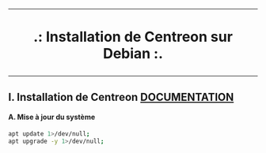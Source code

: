 -------------------------------------------------------------------------------------------------------------------------------------------------------------------------------------
# <p align='center'> .: Installation de Centreon sur Debian :.</p>

-------------------------------------------------------------------------------------------------------------------------------------------------------------------------------------
## I. Installation de Centreon [DOCUMENTATION](https://docs.centreon.com/fr/docs/installation/installation-of-a-central-server/using-packages/)
#### A. Mise à jour du système
```bash
apt update 1>/dev/null;
apt upgrade -y 1>/dev/null;
```
